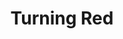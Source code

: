 ---
title: "Turning Red"
year: 2022
rating: 3
stars: "★★★"
rewatched: false
permalink: "turning-red"
watched_on: 2022-03-12
---